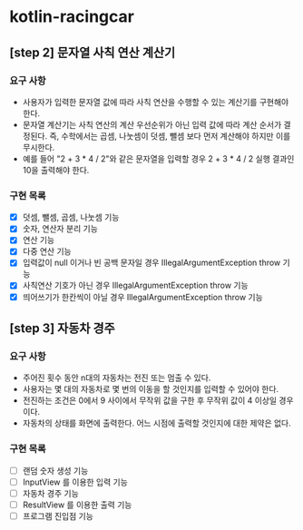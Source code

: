 # kotlin-racingcar

## [step 2] 문자열 사칙 연산 계산기

### 요구 사항

- 사용자가 입력한 문자열 값에 따라 사칙 연산을 수행할 수 있는 계산기를 구현해야 한다.
- 문자열 계산기는 사칙 연산의 계산 우선순위가 아닌 입력 값에 따라 계산 순서가 결정된다. 즉, 수학에서는 곱셈, 나눗셈이 덧셈, 뺄셈 보다 먼저 계산해야 하지만 이를 무시한다.
- 예를 들어 "2 + 3 * 4 / 2"와 같은 문자열을 입력할 경우 2 + 3 * 4 / 2 실행 결과인 10을 출력해야 한다.

### 구현 목록

- [x] 덧셈, 뺄셈, 곱셈, 나눗셈 기능
- [x] 숫자, 연산자 분리 기능
- [x] 연산 기능
- [x] 다중 연산 기능
- [x] 입력값이 null 이거나 빈 공백 문자일 경우 IllegalArgumentException throw 기능
- [x] 사칙연산 기호가 아닌 경우 IllegalArgumentException throw 기능
- [x] 띄어쓰기가 한칸씩이 아닐 경우 IllegalArgumentException throw 기능

## [step 3] 자동차 경주

### 요구 사항

- 주어진 횟수 동안 n대의 자동차는 전진 또는 멈출 수 있다.
- 사용자는 몇 대의 자동차로 몇 번의 이동을 할 것인지를 입력할 수 있어야 한다.
- 전진하는 조건은 0에서 9 사이에서 무작위 값을 구한 후 무작위 값이 4 이상일 경우이다.
- 자동차의 상태를 화면에 출력한다. 어느 시점에 출력할 것인지에 대한 제약은 없다.

### 구현 목록

- [ ] 랜덤 숫자 생성 기능
- [ ] InputView 를 이용한 입력 기능
- [ ] 자동차 경주 기능
- [ ] ResultView 를 이용한 출력 기능
- [ ] 프로그램 진입점 기능
